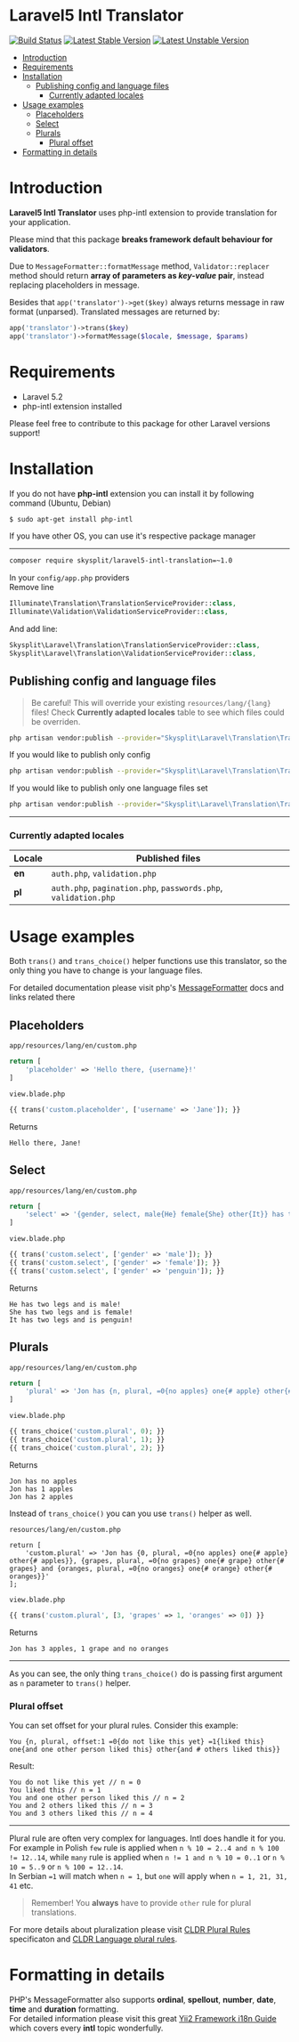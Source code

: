 # Laravel5 Intl Translator

[![Build Status](https://travis-ci.org/Skysplit/laravel5-intl-translation.svg?branch=master)](https://travis-ci.org/Skysplit/laravel5-intl-translation)
[![Latest Stable Version](https://poser.pugx.org/skysplit/laravel5-intl-translation/v/stable)](https://packagist.org/packages/skysplit/laravel5-intl-translation)
[![Latest Unstable Version](https://poser.pugx.org/skysplit/laravel5-intl-translation/v/unstable)](https://packagist.org/packages/skysplit/laravel5-intl-translation)

- [Introduction](#introduction)
- [Requirements](#requirements)
- [Installation](#installation)
    - [Publishing config and language files](#publishing-config-and-language-files)
        - [Currently adapted locales](#currently-adapted-locales)
- [Usage examples](#usage-examples)
    - [Placeholders](#placeholders)
    - [Select](#select)
    - [Plurals](#plurals)
        - [Plural offset](#plural-offset)
- [Formatting in details](#formatting-in-details)

# Introduction
**Laravel5 Intl Translator** uses php-intl extension to provide translation for your application.

Please mind that this package **breaks framework default behaviour for validators**.

Due to `MessageFormatter::formatMessage` method, `Validator::replacer` method should return **array of parameters as *key-value* pair**, instead replacing placeholders in message.

Besides that `app('translator')->get($key)` always returns message in raw format (unparsed). Translated messages are returned by:

```php
app('translator')->trans($key)
app('translator')->formatMessage($locale, $message, $params)
```

# Requirements
- Laravel 5.2
- php-intl extension installed

Please feel free to contribute to this package for other Laravel versions support!

# Installation

If you do not have **php-intl** extension you can install it by following command (Ubuntu, Debian)
```bash
$ sudo apt-get install php-intl
```

If you have other OS, you can use it's respective package manager


---

```bash
composer require skysplit/laravel5-intl-translation=~1.0
```

In your `config/app.php` providers  
Remove line
```php
Illuminate\Translation\TranslationServiceProvider::class,
Illuminate\Validation\ValidationServiceProvider::class,
```

And add line:
```php
Skysplit\Laravel\Translation\TranslationServiceProvider::class,
Skysplit\Laravel\Translation\ValidationServiceProvider::class,
```


## Publishing config and language files

> Be careful! This will override your existing `resources/lang/{lang}` files!
> Check **Currently adapted locales** table to see which files could be overriden.


```bash
php artisan vendor:publish --provider="Skysplit\Laravel\Translation\TranslationServiceProvider" --force
```

If you would like to publish only config

```bash
php artisan vendor:publish --provider="Skysplit\Laravel\Translation\TranslationServiceProvider" --tag=config
```

If you would like to publish only one language files set

```bash
php artisan vendor:publish --provider="Skysplit\Laravel\Translation\TranslationServiceProvider" --force --tag="lang.{locale}[,lang.{other_locale}]"
```

---
### Currently adapted locales 

| Locale | Published files |
| --- | --- |
| **en** | `auth.php`, `validation.php` |
| **pl** | `auth.php`, `pagination.php`, `passwords.php`, `validation.php` |

# Usage examples

Both `trans()` and `trans_choice()` helper functions use this translator, so the only thing you have to change is your language files.

For detailed documentation please visit php's [MessageFormatter](http://php.net/manual/en/class.messageformatter.php) docs and links related there

## Placeholders

`app/resources/lang/en/custom.php`

```php
return [
	'placeholder' => 'Hello there, {username}!'
]
```

`view.blade.php`

```php
{{ trans('custom.placeholder', ['username' => 'Jane']); }}
```

Returns

```text
Hello there, Jane!
```

## Select

`app/resources/lang/en/custom.php`

```php
return [
	'select' => '{gender, select, male{He} female{She} other{It}} has two legs and is {gender}!'
]
```

`view.blade.php`

```php
{{ trans('custom.select', ['gender' => 'male']); }}
{{ trans('custom.select', ['gender' => 'female']); }}
{{ trans('custom.select', ['gender' => 'penguin']); }}
```

Returns

```text
He has two legs and is male!
She has two legs and is female!
It has two legs and is penguin!
```

## Plurals

`app/resources/lang/en/custom.php`

```php
return [
	'plural' => 'Jon has {n, plural, =0{no apples} one{# apple} other{# apples}}'
]
```

`view.blade.php`

```php
{{ trans_choice('custom.plural', 0); }}
{{ trans_choice('custom.plural', 1); }}
{{ trans_choice('custom.plural', 2); }}
```

Returns

```
Jon has no apples
Jon has 1 apples
Jon has 2 apples
```

Instead of `trans_choice()` you can you use `trans()` helper as well.

`resources/lang/en/custom.php`

```
return [
	'custom.plural' => 'Jon has {0, plural, =0{no apples} one{# apple} other{# apples}}, {grapes, plural, =0{no grapes} one{# grape} other{# grapes} and {oranges, plural, =0{no oranges} one{# orange} other{# oranges}}'
];
```

`view.blade.php`

```php
{{ trans('custom.plural', [3, 'grapes' => 1, 'oranges' => 0]) }}
```

Returns

```
Jon has 3 apples, 1 grape and no oranges
```

---

As you can see, the only thing `trans_choice()` do is passing first argument as `n` parameter to `trans()` helper.



### Plural offset

You can set offset for your plural rules. Consider this example:

```
You {n, plural, offset:1 =0{do not like this yet} =1{liked this} one{and one other person liked this} other{and # others liked this}}
```

Result:

```
You do not like this yet // n = 0
You liked this // n = 1
You and one other person liked this // n = 2
You and 2 others liked this // n = 3
You and 3 others liked this // n = 4

```

---

Plural rule are often very complex for languages. Intl does handle it for you.  
For example in Polish `few` rule is applied when `n % 10 = 2..4 and n % 100 != 12..14`, while `many` rule is applied  when `n != 1 and n % 10 = 0..1` or `n % 10 = 5..9` or `n % 100 = 12..14`.  
In Serbian `=1` will match when `n = 1`, but `one` will apply when `n = 1, 21, 31, 41` etc.

> Remember! You **always** have to provide `other` rule for plural translations.

For more details about pluralization please visit [CLDR Plural Rules](http://cldr.unicode.org/index/cldr-spec/plural-rules) specificaton and [CLDR Language plural rules](http://www.unicode.org/cldr/charts/latest/supplemental/language_plural_rules.html).

# Formatting in details
PHP's MessageFormatter also supports **ordinal**, **spellout**, **number**, **date**, **time** and **duration** formatting.  
For detailed information please visit this great [Yii2 Framework i18n Guide](http://www.yiiframework.com/doc-2.0/guide-tutorial-i18n.html) which covers every **intl** topic wonderfully.
